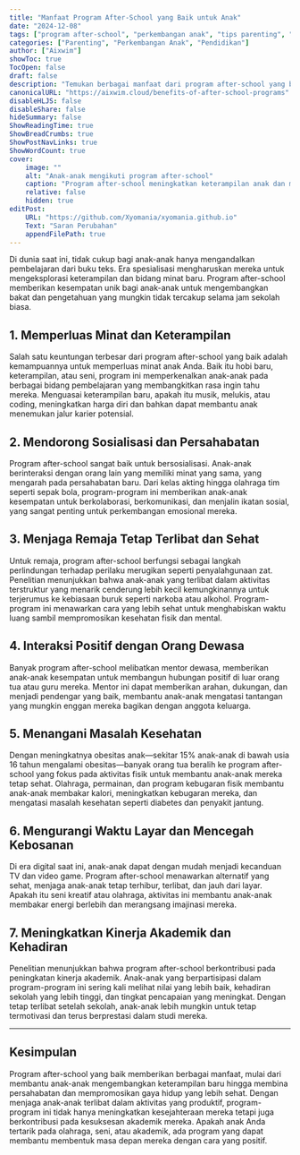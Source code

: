 ```yaml
---
title: "Manfaat Program After-School yang Baik untuk Anak"
date: "2024-12-08"
tags: ["program after-school", "perkembangan anak", "tips parenting", "pendidikan", "kegiatan ekstrakurikuler"]
categories: ["Parenting", "Perkembangan Anak", "Pendidikan"]
author: ["Aixwim"]
showToc: true
TocOpen: false
draft: false
description: "Temukan berbagai manfaat dari program after-school yang baik, mulai dari meningkatkan keterampilan anak hingga mempromosikan sosialiasi dan mencegah kebiasaan buruk."
canonicalURL: "https://aixwim.cloud/benefits-of-after-school-programs"
disableHLJS: false
disableShare: false
hideSummary: false
ShowReadingTime: true
ShowBreadCrumbs: true
ShowPostNavLinks: true
ShowWordCount: true
cover:
    image: ""
    alt: "Anak-anak mengikuti program after-school"
    caption: "Program after-school meningkatkan keterampilan anak dan mempromosikan interaksi sosial yang sehat."
    relative: false
    hidden: true
editPost:
    URL: "https://github.com/Xyomania/xyomania.github.io"
    Text: "Saran Perubahan"
    appendFilePath: true
---
```


Di dunia saat ini, tidak cukup bagi anak-anak hanya mengandalkan pembelajaran dari buku teks. Era spesialisasi mengharuskan mereka untuk mengeksplorasi keterampilan dan bidang minat baru. Program after-school memberikan kesempatan unik bagi anak-anak untuk mengembangkan bakat dan pengetahuan yang mungkin tidak tercakup selama jam sekolah biasa.

<!--more-->

## 1. **Memperluas Minat dan Keterampilan**

Salah satu keuntungan terbesar dari program after-school yang baik adalah kemampuannya untuk memperluas minat anak Anda. Baik itu hobi baru, keterampilan, atau seni, program ini memperkenalkan anak-anak pada berbagai bidang pembelajaran yang membangkitkan rasa ingin tahu mereka. Menguasai keterampilan baru, apakah itu musik, melukis, atau coding, meningkatkan harga diri dan bahkan dapat membantu anak menemukan jalur karier potensial.

## 2. **Mendorong Sosialisasi dan Persahabatan**

Program after-school sangat baik untuk bersosialisasi. Anak-anak berinteraksi dengan orang lain yang memiliki minat yang sama, yang mengarah pada persahabatan baru. Dari kelas akting hingga olahraga tim seperti sepak bola, program-program ini memberikan anak-anak kesempatan untuk berkolaborasi, berkomunikasi, dan menjalin ikatan sosial, yang sangat penting untuk perkembangan emosional mereka.

## 3. **Menjaga Remaja Tetap Terlibat dan Sehat**

Untuk remaja, program after-school berfungsi sebagai langkah perlindungan terhadap perilaku merugikan seperti penyalahgunaan zat. Penelitian menunjukkan bahwa anak-anak yang terlibat dalam aktivitas terstruktur yang menarik cenderung lebih kecil kemungkinannya untuk terjerumus ke kebiasaan buruk seperti narkoba atau alkohol. Program-program ini menawarkan cara yang lebih sehat untuk menghabiskan waktu luang sambil mempromosikan kesehatan fisik dan mental.

## 4. **Interaksi Positif dengan Orang Dewasa**

Banyak program after-school melibatkan mentor dewasa, memberikan anak-anak kesempatan untuk membangun hubungan positif di luar orang tua atau guru mereka. Mentor ini dapat memberikan arahan, dukungan, dan menjadi pendengar yang baik, membantu anak-anak mengatasi tantangan yang mungkin enggan mereka bagikan dengan anggota keluarga.

## 5. **Menangani Masalah Kesehatan**

Dengan meningkatnya obesitas anak—sekitar 15% anak-anak di bawah usia 16 tahun mengalami obesitas—banyak orang tua beralih ke program after-school yang fokus pada aktivitas fisik untuk membantu anak-anak mereka tetap sehat. Olahraga, permainan, dan program kebugaran fisik membantu anak-anak membakar kalori, meningkatkan kebugaran mereka, dan mengatasi masalah kesehatan seperti diabetes dan penyakit jantung.

## 6. **Mengurangi Waktu Layar dan Mencegah Kebosanan**

Di era digital saat ini, anak-anak dapat dengan mudah menjadi kecanduan TV dan video game. Program after-school menawarkan alternatif yang sehat, menjaga anak-anak tetap terhibur, terlibat, dan jauh dari layar. Apakah itu seni kreatif atau olahraga, aktivitas ini membantu anak-anak membakar energi berlebih dan merangsang imajinasi mereka.

## 7. **Meningkatkan Kinerja Akademik dan Kehadiran**

Penelitian menunjukkan bahwa program after-school berkontribusi pada peningkatan kinerja akademik. Anak-anak yang berpartisipasi dalam program-program ini sering kali melihat nilai yang lebih baik, kehadiran sekolah yang lebih tinggi, dan tingkat pencapaian yang meningkat. Dengan tetap terlibat setelah sekolah, anak-anak lebih mungkin untuk tetap termotivasi dan terus berprestasi dalam studi mereka.

---

## Kesimpulan

Program after-school yang baik memberikan berbagai manfaat, mulai dari membantu anak-anak mengembangkan keterampilan baru hingga membina persahabatan dan mempromosikan gaya hidup yang lebih sehat. Dengan menjaga anak-anak terlibat dalam aktivitas yang produktif, program-program ini tidak hanya meningkatkan kesejahteraan mereka tetapi juga berkontribusi pada kesuksesan akademik mereka. Apakah anak Anda tertarik pada olahraga, seni, atau akademik, ada program yang dapat membantu membentuk masa depan mereka dengan cara yang positif.
